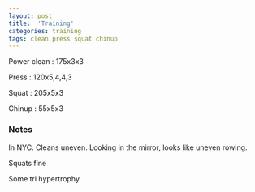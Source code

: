 ```yaml
---
layout: post
title:  'Training'
categories: training
tags: clean press squat chinup
---
```


Power clean :   175x3x3

Press   :   120x5,4,4,3

Squat   :   205x5x3

Chinup  :   55x5x3

### Notes

In NYC. Cleans uneven. Looking in the mirror, looks like uneven rowing.

Squats fine

Some tri hypertrophy
